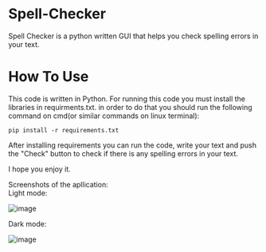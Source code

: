 # Spell-Checker
Spell Checker is a python written GUI that helps you check spelling errors in your text.

# How To Use
This code is written in Python. For running this code you must install the libraries in requirments.txt. in order to do that you should run the following command on cmd(or similar commands on linux terminal):

`pip install -r requirements.txt`

After installing requirements you can run the code, write your text and push the "Check" button to check if there is any spelling errors in your text.

I hope you enjoy it.

Screenshots of the apllication:<br/>
Light mode:

![image](https://user-images.githubusercontent.com/69539491/211394639-1f53e6b7-8eb0-4d06-b33b-88b81de231a0.png)

Dark mode:

![image](https://user-images.githubusercontent.com/69539491/211394610-408fbea5-325f-4642-b738-b59667b004bc.png)
